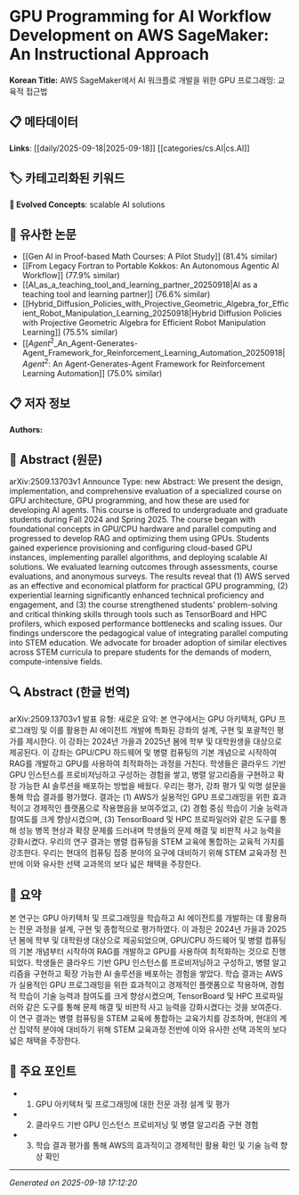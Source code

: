
# GPU Programming for AI Workflow Development on AWS SageMaker: An Instructional Approach

**Korean Title:** AWS SageMaker에서 AI 워크플로 개발을 위한 GPU 프로그래밍: 교육적 접근법

## 📋 메타데이터

**Links**: [[daily/2025-09-18|2025-09-18]] [[categories/cs.AI|cs.AI]]

## 🏷️ 카테고리화된 키워드
**🚀 Evolved Concepts**: scalable AI solutions

## 🔗 유사한 논문
- [[Gen AI in Proof-based Math Courses: A Pilot Study]] (81.4% similar)
- [[From Legacy Fortran to Portable Kokkos: An Autonomous Agentic AI Workflow]] (77.9% similar)
- [[AI_as_a_teaching_tool_and_learning_partner_20250918|AI as a teaching tool and learning partner]] (76.6% similar)
- [[Hybrid_Diffusion_Policies_with_Projective_Geometric_Algebra_for_Efficient_Robot_Manipulation_Learning_20250918|Hybrid Diffusion Policies with Projective Geometric Algebra for Efficient Robot Manipulation Learning]] (75.5% similar)
- [[$Agent^2$_An_Agent-Generates-Agent_Framework_for_Reinforcement_Learning_Automation_20250918|$Agent^2$: An Agent-Generates-Agent Framework for Reinforcement Learning Automation]] (75.0% similar)

## 📋 저자 정보

**Authors:** 

## 📄 Abstract (원문)

arXiv:2509.13703v1 Announce Type: new 
Abstract: We present the design, implementation, and comprehensive evaluation of a specialized course on GPU architecture, GPU programming, and how these are used for developing AI agents. This course is offered to undergraduate and graduate students during Fall 2024 and Spring 2025. The course began with foundational concepts in GPU/CPU hardware and parallel computing and progressed to develop RAG and optimizing them using GPUs. Students gained experience provisioning and configuring cloud-based GPU instances, implementing parallel algorithms, and deploying scalable AI solutions. We evaluated learning outcomes through assessments, course evaluations, and anonymous surveys. The results reveal that (1) AWS served as an effective and economical platform for practical GPU programming, (2) experiential learning significantly enhanced technical proficiency and engagement, and (3) the course strengthened students' problem-solving and critical thinking skills through tools such as TensorBoard and HPC profilers, which exposed performance bottlenecks and scaling issues. Our findings underscore the pedagogical value of integrating parallel computing into STEM education. We advocate for broader adoption of similar electives across STEM curricula to prepare students for the demands of modern, compute-intensive fields.

## 🔍 Abstract (한글 번역)

arXiv:2509.13703v1 발표 유형: 새로운
요약: 본 연구에서는 GPU 아키텍처, GPU 프로그래밍 및 이를 활용한 AI 에이전트 개발에 특화된 강좌의 설계, 구현 및 포괄적인 평가를 제시한다. 이 강좌는 2024년 가을과 2025년 봄에 학부 및 대학원생을 대상으로 제공된다. 이 강좌는 GPU/CPU 하드웨어 및 병렬 컴퓨팅의 기본 개념으로 시작하여 RAG를 개발하고 GPU를 사용하여 최적화하는 과정을 거친다. 학생들은 클라우드 기반 GPU 인스턴스를 프로비저닝하고 구성하는 경험을 쌓고, 병렬 알고리즘을 구현하고 확장 가능한 AI 솔루션을 배포하는 방법을 배웠다. 우리는 평가, 강좌 평가 및 익명 설문을 통해 학습 결과를 평가했다. 결과는 (1) AWS가 실용적인 GPU 프로그래밍을 위한 효과적이고 경제적인 플랫폼으로 작용했음을 보여주었고, (2) 경험 중심 학습이 기술 능력과 참여도를 크게 향상시켰으며, (3) TensorBoard 및 HPC 프로파일러와 같은 도구를 통해 성능 병목 현상과 확장 문제를 드러내며 학생들의 문제 해결 및 비판적 사고 능력을 강화시켰다. 우리의 연구 결과는 병렬 컴퓨팅을 STEM 교육에 통합하는 교육적 가치를 강조한다. 우리는 현대의 컴퓨팅 집중 분야의 요구에 대비하기 위해 STEM 교육과정 전반에 이와 유사한 선택 교과목의 보다 넓은 채택을 주장한다.

## 📝 요약

본 연구는 GPU 아키텍처 및 프로그래밍을 학습하고 AI 에이전트를 개발하는 데 활용하는 전문 과정을 설계, 구현 및 종합적으로 평가하였다. 이 과정은 2024년 가을과 2025년 봄에 학부 및 대학원생 대상으로 제공되었으며, GPU/CPU 하드웨어 및 병렬 컴퓨팅의 기본 개념부터 시작하여 RAG를 개발하고 GPU를 사용하여 최적화하는 것으로 진행되었다. 학생들은 클라우드 기반 GPU 인스턴스를 프로비저닝하고 구성하고, 병렬 알고리즘을 구현하고 확장 가능한 AI 솔루션을 배포하는 경험을 쌓았다. 학습 결과는 AWS가 실용적인 GPU 프로그래밍을 위한 효과적이고 경제적인 플랫폼으로 작용하며, 경험적 학습이 기술 능력과 참여도를 크게 향상시켰으며, TensorBoard 및 HPC 프로파일러와 같은 도구를 통해 문제 해결 및 비판적 사고 능력을 강화시켰다는 것을 보여준다. 이 연구 결과는 병렬 컴퓨팅을 STEM 교육에 통합하는 교육가치를 강조하며, 현대의 계산 집약적 분야에 대비하기 위해 STEM 교육과정 전반에 이와 유사한 선택 과목의 보다 넓은 채택을 주장한다.

## 🎯 주요 포인트

- 1. GPU 아키텍처 및 프로그래밍에 대한 전문 과정 설계 및 평가

- 2. 클라우드 기반 GPU 인스턴스 프로비저닝 및 병렬 알고리즘 구현 경험

- 3. 학습 결과 평가를 통해 AWS의 효과적이고 경제적인 활용 확인 및 기술 능력 향상 확인

---

*Generated on 2025-09-18 17:12:20*